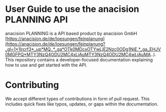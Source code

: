 User Guide to use the anacision PLANNING API
=======================================

anacision PLANNING is a API based product by anacision GmbH [https://anacision.de/de/loesungen/feinplanung](https://anacision.de/de/loesungen/feinplanung?_gl=1*1lrcrf3*_up*MQ..*_ga*OTk0MDcxOTYwLjE2Nzc0ODg1NjE.*_ga_EHJV0MGFPQ*MTY3NzQ4ODU2MC4xLjAuMTY3NzQ4ODU2MC4wLjAuMA..). 
This repository contains a developer-focused documentation explaining how to use and get started with the API.

# Contributing

We accept different types of contributions in form of pull request. This includes quick fixes like typos, updates, 
or gaps within the documentation.